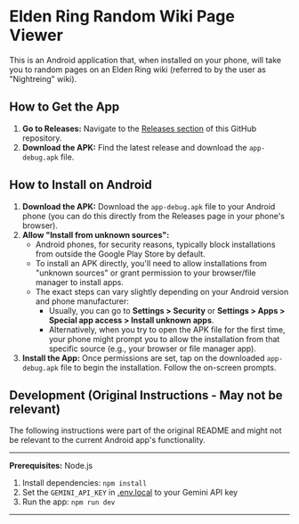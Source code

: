 # Elden Ring Random Wiki Page Viewer

This is an Android application that, when installed on your phone, will take you to random pages on an Elden Ring wiki (referred to by the user as "Nightreing" wiki).

## How to Get the App

1.  **Go to Releases:** Navigate to the [Releases section](https://github.com/aswitcher324/Aleatory-Elden-ring-nightreing/releases) of this GitHub repository.
2.  **Download the APK:** Find the latest release and download the `app-debug.apk` file.

## How to Install on Android

1.  **Download the APK:** Download the `app-debug.apk` file to your Android phone (you can do this directly from the Releases page in your phone's browser).
2.  **Allow "Install from unknown sources":**
    *   Android phones, for security reasons, typically block installations from outside the Google Play Store by default.
    *   To install an APK directly, you'll need to allow installations from "unknown sources" or grant permission to your browser/file manager to install apps.
    *   The exact steps can vary slightly depending on your Android version and phone manufacturer:
        *   Usually, you can go to **Settings > Security** or **Settings > Apps > Special app access > Install unknown apps**.
        *   Alternatively, when you try to open the APK file for the first time, your phone might prompt you to allow the installation from that specific source (e.g., your browser or file manager app).
3.  **Install the App:** Once permissions are set, tap on the downloaded `app-debug.apk` file to begin the installation. Follow the on-screen prompts.

## Development (Original Instructions - May not be relevant)

The following instructions were part of the original README and might not be relevant to the current Android app's functionality.

---
**Prerequisites:** Node.js

1. Install dependencies:
   `npm install`
2. Set the `GEMINI_API_KEY` in [.env.local](.env.local) to your Gemini API key
3. Run the app:
   `npm run dev`
---
